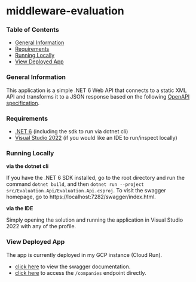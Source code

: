 # middleware-evaluation

### Table of Contents

- [General Information](#general-information)
- [Requirements](#requirements)
- [Running Locally](#running-locally)
- [View Deployed App](#view-deployed-app) 

### General Information

This application is a simple .NET 6 Web API that connects to a static XML API and transforms it to a JSON response based on the following [OpenAPI specification](https://github.com/MiddlewareNewZealand/evaluation-instructions/blob/main/openapi-companies.yaml).

### Requirements

- [.NET 6](https://dotnet.microsoft.com/en-us/download/dotnet/6.0) (including the sdk to run via dotnet cli)
- [Visual Studio 2022](https://visualstudio.microsoft.com/downloads/) (if you would like an IDE to run/inspect locally)

### Running Locally

**via the dotnet cli**

If you have the .NET 6 SDK installed, go to the root directory and run the command `dotnet build`, and then `dotnet run --project src/Evaluation.Api/Evaluation.Api.csproj`. To visit the swagger homepage, go to https://localhost:7282/swagger/index.html.

**via the IDE**

Simply opening the solution and running the application in Visual Studio 2022 with any of the profile.

### View Deployed App

The app is currently deployed in my GCP instance (Cloud Run).

- [click here](https://evaluation-bvxeantrgq-ue.a.run.app/swagger/index.html) to view the swagger documentation.
- [click here](https://evaluation-bvxeantrgq-ue.a.run.app/v1/companies/1) to access the `/companies` endpoint directly.
